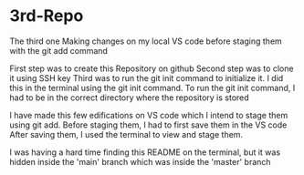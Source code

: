 # 3rd-Repo
The third one
Making changes on my local VS code before staging them with the git add command

First step was to create this Repository on github
Second step was to clone it using SSH key
Third was to run the git init command to initialize it. I did this in the terminal using the git init command. 
To run the git init command, I had to be in the correct directory where the repository is stored

I have made this few edifications on VS code which I intend to stage them using git add.
Before staging them, I had to first save them in the VS code
After saving them, I used the terminal to view and stage them.

I was having a hard time finding this README on the terminal, but it was hidden inside the 'main' branch which was inside the 'master' branch